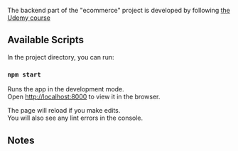 The backend part of the "ecommerce" project is developed by following [the Udemy course](https://www.udemy.com/course/react-node-ecommerce/)

## Available Scripts

In the project directory, you can run:

### `npm start`

Runs the app in the development mode.<br />
Open [http://localhost:8000](http://localhost:8000) to view it in the browser.

The page will reload if you make edits.<br />
You will also see any lint errors in the console.

## Notes
